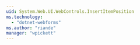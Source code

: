 ```yaml
---
uid: System.Web.UI.WebControls.InsertItemPosition
ms.technology: 
  - "dotnet-webforms"
ms.author: "riande"
manager: "wpickett"
---
```

